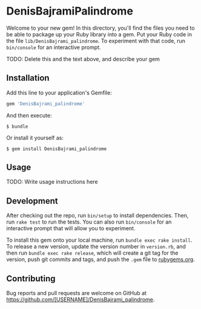 # DenisBajramiPalindrome

Welcome to your new gem! In this directory, you'll find the files you need to be able to package up your Ruby library into a gem. Put your Ruby code in the file `lib/DenisBajrami_palindrome`. To experiment with that code, run `bin/console` for an interactive prompt.

TODO: Delete this and the text above, and describe your gem

## Installation

Add this line to your application's Gemfile:

```ruby
gem 'DenisBajrami_palindrome'
```

And then execute:

    $ bundle

Or install it yourself as:

    $ gem install DenisBajrami_palindrome

## Usage

TODO: Write usage instructions here

## Development

After checking out the repo, run `bin/setup` to install dependencies. Then, run `rake test` to run the tests. You can also run `bin/console` for an interactive prompt that will allow you to experiment.

To install this gem onto your local machine, run `bundle exec rake install`. To release a new version, update the version number in `version.rb`, and then run `bundle exec rake release`, which will create a git tag for the version, push git commits and tags, and push the `.gem` file to [rubygems.org](https://rubygems.org).

## Contributing

Bug reports and pull requests are welcome on GitHub at https://github.com/[USERNAME]/DenisBajrami_palindrome.
